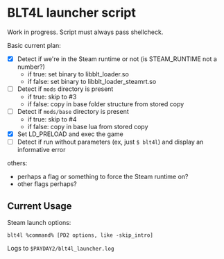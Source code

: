 # BLT4L launcher script
Work in progress. Script must always pass shellcheck.

Basic current plan:

* [x] Detect if we're in the Steam runtime or not (is STEAM_RUNTIME not a number?)
    * if true: set binary to libblt_loader.so
    * if false: set binary to libblt_loader_steamrt.so
* [ ] Detect if `mods` directory is present
    * if true: skip to #3
    * if false: copy in base folder structure from stored copy
* [ ] Detect if `mods/base` directory is present
    * if true: skip to #4
    * if false: copy in base lua from stored copy
* [x] Set LD_PRELOAD and exec the game
* [ ] Detect if run without parameters (ex, just `$ blt4l`) and display an informative error

others:

* perhaps a flag or something to force the Steam runtime on?
* other flags perhaps?

## Current Usage
Steam launch options:

`blt4l %command% [PD2 options, like -skip_intro]`

Logs to `$PAYDAY2/blt4l_launcher.log`
